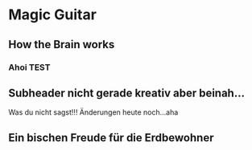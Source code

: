 # Magic Guitar
## How the Brain works
### Ahoi TEST
## Subheader nicht gerade kreativ aber beinah...
Was du nicht sagst!!! Änderungen heute noch...aha
## Ein bischen Freude für die Erdbewohner
